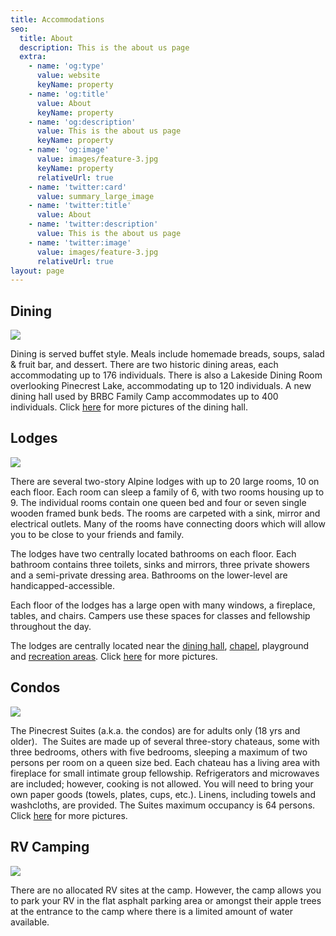 ```yaml
---
title: Accommodations
seo:
  title: About
  description: This is the about us page
  extra:
    - name: 'og:type'
      value: website
      keyName: property
    - name: 'og:title'
      value: About
      keyName: property
    - name: 'og:description'
      value: This is the about us page
      keyName: property
    - name: 'og:image'
      value: images/feature-3.jpg
      keyName: property
      relativeUrl: true
    - name: 'twitter:card'
      value: summary_large_image
    - name: 'twitter:title'
      value: About
    - name: 'twitter:description'
      value: This is the about us page
    - name: 'twitter:image'
      value: images/feature-3.jpg
      relativeUrl: true
layout: page
---
```

## Dining

![](/images/PICT04631%202.jpg)

Dining is served buffet style. Meals include homemade breads, soups, salad & fruit bar, and dessert. There are two historic dining areas, each accommodating up to 176 individuals. There is also a Lakeside Dining Room overlooking Pinecrest Lake, accommodating up to 120 individuals. A new dining hall used by BRBC Family Camp accommodates up to 400 individuals. Click [here](http://www.opfamilycamp.com/accommodations/dining/) for more pictures of the dining hall.

## Lodges

![](/images/Redwood%202.jpeg)

There are several two-story Alpine lodges with up to 20 large rooms, 10 on each floor. Each room can sleep a family of 6, with two rooms housing up to 9. The individual rooms contain one queen bed and four or seven single wooden framed bunk beds. The rooms are carpeted with a sink, mirror and electrical outlets. Many of the rooms have connecting doors which will allow you to be close to your friends and family.

The lodges have two centrally located bathrooms on each floor. Each bathroom contains three toilets, sinks and mirrors, three private showers and a semi-private dressing area. Bathrooms on the lower-level are handicapped-accessible.

Each floor of the lodges has a large open with many windows, a fireplace, tables, and chairs. Campers use these spaces for classes and fellowship throughout the day.

The lodges are centrally located near the [dining hall](http://www.opfamilycamp.com/accommodations/dining/), [chapel](http://www.opfamilycamp.com/accommodations/chapel/), playground and [recreation areas](http://www.opfamilycamp.com/accommodations/gymnasium/). Click [here](http://www.opfamilycamp.com/accommodations/conference-lodge/) for more pictures.

## Condos

![](/images/outside%202.jpeg)

The Pinecrest Suites (a.k.a. the condos) are for adults only (18 yrs and older).  The Suites are made up of several three-story chateaus, some with three bedrooms, others with five bedrooms, sleeping a maximum of two persons per room on a queen size bed. Each chateau has a living area with fireplace for small intimate group fellowship. Refrigerators and microwaves are included; however, cooking is not allowed. You will need to bring your own paper goods (towels, plates, cups, etc.). Linens, including towels and washcloths, are provided. The Suites maximum occupancy is 64 persons. Click [here](http://www.opfamilycamp.com/accommodations/pince-crest-suites-condos/) for more pictures.

## RV Camping

![](/images/pexels-jessica-jochheim-6410609%204.jpeg)

There are no allocated RV sites at the camp. However, the camp allows you to park your RV in the flat asphalt parking area or amongst their apple trees at the entrance to the camp where there is a limited amount of water available.
